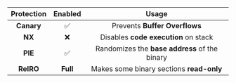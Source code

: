| Protection | Enabled  |                     Usage                     |
| :--------: | :------: | :-------------------------------------------: |
| **Canary** |    ✅     |         Prevents **Buffer Overflows**         |
|   **NX**   |    ❌     |     Disables **code execution** on stack      |
|  **PIE**   |    ✅     | Randomizes the **base address** of the binary |
| **RelRO**  | **Full** |   Makes some binary sections **read-only**    |
